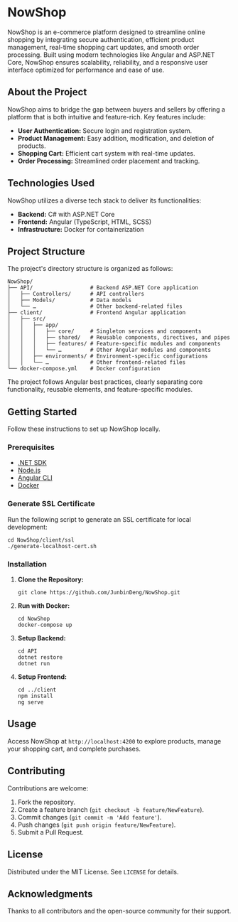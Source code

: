 # NowShop

NowShop is an e-commerce platform designed to streamline online shopping by integrating secure authentication, efficient product management, real-time shopping cart updates, and smooth order processing. Built using modern technologies like Angular and ASP.NET Core, NowShop ensures scalability, reliability, and a responsive user interface optimized for performance and ease of use.

## About the Project

NowShop aims to bridge the gap between buyers and sellers by offering a platform that is both intuitive and feature-rich. Key features include:

- **User Authentication:** Secure login and registration system.
- **Product Management:** Easy addition, modification, and deletion of products.
- **Shopping Cart:** Efficient cart system with real-time updates.
- **Order Processing:** Streamlined order placement and tracking.

## Technologies Used

NowShop utilizes a diverse tech stack to deliver its functionalities:

- **Backend:** C# with ASP.NET Core
- **Frontend:** Angular (TypeScript, HTML, SCSS)
- **Infrastructure:** Docker for containerization

## Project Structure

The project's directory structure is organized as follows:

```
NowShop/
├── API/                  # Backend ASP.NET Core application
│   ├── Controllers/      # API controllers
│   ├── Models/           # Data models
│   └── …                 # Other backend-related files
├── client/               # Frontend Angular application
│   ├── src/
│   │   ├── app/
│   │   │   ├── core/     # Singleton services and components
│   │   │   ├── shared/   # Reusable components, directives, and pipes
│   │   │   ├── features/ # Feature-specific modules and components
│   │   │   └── …         # Other Angular modules and components
│   │   ├── environments/ # Environment-specific configurations
│   │   └── …             # Other frontend-related files
└── docker-compose.yml    # Docker configuration
```

The project follows Angular best practices, clearly separating core functionality, reusable elements, and feature-specific modules.

## Getting Started

Follow these instructions to set up NowShop locally.

### Prerequisites

- [.NET SDK](https://dotnet.microsoft.com/download)
- [Node.js](https://nodejs.org)
- [Angular CLI](https://angular.dev/tools/cli)
- [Docker](https://www.docker.com/)

### Generate SSL Certificate

Run the following script to generate an SSL certificate for local development:

```shell
cd NowShop/client/ssl
./generate-localhost-cert.sh
```

### Installation

1. **Clone the Repository:**

   ```
   git clone https://github.com/JunbinDeng/NowShop.git
   ```

2. **Run with Docker:**

   ```
   cd NowShop
   docker-compose up
   ```

3. **Setup Backend:**

   ```
   cd API
   dotnet restore
   dotnet run
   ```

4. **Setup Frontend:**

   ```
   cd ../client
   npm install
   ng serve
   ```

## Usage

Access NowShop at `http://localhost:4200` to explore products, manage your shopping cart, and complete purchases.

## Contributing

Contributions are welcome:

1. Fork the repository.
2. Create a feature branch (`git checkout -b feature/NewFeature`).
3. Commit changes (`git commit -m 'Add feature'`).
4. Push changes (`git push origin feature/NewFeature`).
5. Submit a Pull Request.

## License

Distributed under the MIT License. See `LICENSE` for details.

## Acknowledgments

Thanks to all contributors and the open-source community for their support.
